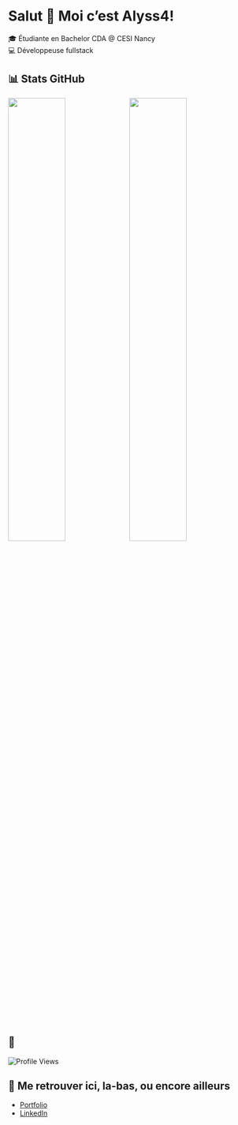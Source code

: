 # Salut 👋 Moi c’est Alyss4! 

🎓 Étudiante en Bachelor CDA @ CESI Nancy  
💻 Développeuse fullstack 

## 📊 Stats GitHub
<div>
  <img src="https://github-readme-stats.vercel.app/api?username=Alyss4&show_icons=true&theme=github_dark" width="48%" />
  <img src="https://github-readme-stats.vercel.app/api/top-langs/?username=Alyss4&layout=compact&theme=github_dark" width="48%" />
</div>

## 👀 
![Profile Views](https://komarev.com/ghpvc/?username=Alyss4&color=blue)

## 🔗 Me retrouver ici, la-bas, ou encore ailleurs
- [Portfolio](https://friedrichalyssa.com)
- [LinkedIn](https://www.linkedin.com/in/alyssa-friedrich-f888/)

